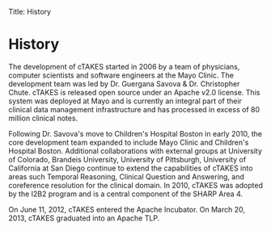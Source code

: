 Title: History

<div class="container main">
   <div class="row">
      <h1> History </h1>
      <p>
         The development of cTAKES started in 2006 by a team of physicians, computer scientists and software engineers
         at the Mayo Clinic. The development team was led by Dr. Guergana Savova & Dr. Christopher Chute. cTAKES is
         released open source under an Apache v2.0 license. This system was deployed at Mayo and is currently an
         integral part of their clinical data management infrastructure and has processed in excess of 80 million
         clinical notes.
      </p>
      <p>
         Following Dr. Savova's move to Children's Hospital Boston in early 2010, the core development team expanded to
         include Mayo Clinic and Children's Hospital Boston. Additional collaborations with external groups at
         University of Colorado, Brandeis University, University of Pittsburgh, University of California at San Diego
         continue to extend the capabilities of cTAKES into areas such Temporal Reasoning, Clinical Question and
         Answering, and coreference resolution for the clinical domain. In 2010, cTAKES was adopted by the I2B2 program
         and is a central component of the SHARP Area 4.
      </p>
      <p>
         On June 11, 2012, cTAKES entered the Apache Incubator. On March 20, 2013, cTAKES graduated into an Apache TLP.
      </p>
   </div>
</div>

